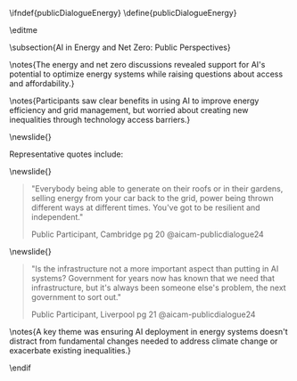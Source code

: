 \ifndef{publicDialogueEnergy}
\define{publicDialogueEnergy}

\editme

\subsection{AI in Energy and Net Zero: Public Perspectives}

\notes{The energy and net zero discussions revealed support for AI's potential to optimize energy systems while raising questions about access and affordability.}

\notes{Participants saw clear benefits in using AI to improve energy efficiency and grid management, but worried about creating new inequalities through technology access barriers.}

\newslide{}

Representative quotes include:

\newslide{}

> "Everybody being able to generate on their roofs or in their gardens, selling energy from your car back to the grid, power being thrown different ways at different times. You've got to be resilient and independent."
>
> Public Participant, Cambridge pg 20 @aicam-publicdialogue24

\newslide{}

> "Is the infrastructure not a more important aspect than putting in AI systems? Government for years now has known that we need that infrastructure, but it's always been someone else's problem, the next government to sort out."
>
> Public Participant, Liverpool pg 21 @aicam-publicdialogue24

\notes{A key theme was ensuring AI deployment in energy systems doesn't distract from fundamental changes needed to address climate change or exacerbate existing inequalities.}

\endif
